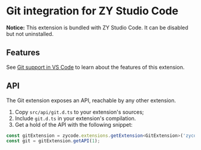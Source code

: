 # Git integration for ZY Studio Code

**Notice:** This extension is bundled with ZY Studio Code. It can be disabled but not uninstalled.

## Features

See [Git support in VS Code](https://code.visualstudio.com/docs/editor/versioncontrol#_git-support) to learn about the features of this extension.

## API

The Git extension exposes an API, reachable by any other extension.

1. Copy `src/api/git.d.ts` to your extension's sources;
2. Include `git.d.ts` in your extension's compilation.
3. Get a hold of the API with the following snippet:

 ```ts
 const gitExtension = zycode.extensions.getExtension<GitExtension>('zycode.git').exports;
 const git = gitExtension.getAPI(1);
 ```
